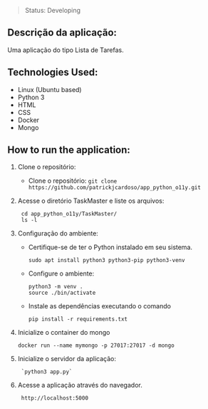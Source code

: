 > Status: Developing 


## Descrição da aplicação:

Uma aplicação do tipo Lista de Tarefas.


## Technologies Used:

* Linux (Ubuntu based)
* Python 3
* HTML
* CSS
* Docker
* Mongo


## How to run the application:

1. Clone o repositório:

    * Clone o repositório: `git clone https://github.com/patrickjcardoso/app_python_o11y.git`

2. Acesse o diretório TaskMaster e liste os arquivos:

        cd app_python_o11y/TaskMaster/
        ls -l

3. Configuração do ambiente:

   * Certifique-se de ter o Python instalado em seu sistema.

        ` sudo apt install python3 python3-pip python3-venv `

   * Configure o ambiente:
        ```
        python3 -m venv .
        source ./bin/activate
        ```
   
   * Instale as dependências executando o comando 
         
         pip install -r requirements.txt
                
4. Inicialize o container do mongo

   `docker run --name mymongo -p 27017:27017 -d mongo`

5. Inicialize o servidor da aplicação:

        `python3 app.py`

5. Acesse a aplicação através do navegador.

        http://localhost:5000
